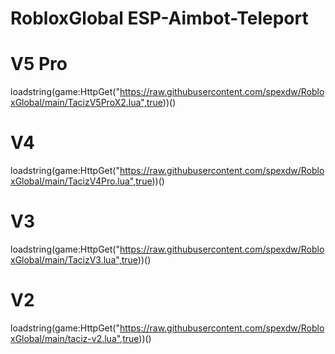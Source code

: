 # RobloxGlobal ESP-Aimbot-Teleport

# V5 Pro
loadstring(game:HttpGet("https://raw.githubusercontent.com/spexdw/RobloxGlobal/main/TacizV5ProX2.lua",true))()

# V4
loadstring(game:HttpGet("https://raw.githubusercontent.com/spexdw/RobloxGlobal/main/TacizV4Pro.lua",true))()

# V3
loadstring(game:HttpGet("https://raw.githubusercontent.com/spexdw/RobloxGlobal/main/TacizV3.lua",true))()

# V2 
loadstring(game:HttpGet("https://raw.githubusercontent.com/spexdw/RobloxGlobal/main/taciz-v2.lua",true))()
